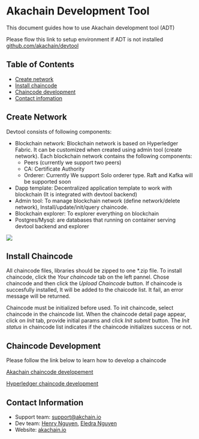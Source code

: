 # Akachain Development Tool

This document guides how to use Akachain development tool (ADT)

Please flow this link to setup environment if ADT is not installed [github.com/akachain/devtool](https://github.com/Akachain/devtool)


## Table of Contents

  - [Create network](#create-network)
  - [Install chaincode](#install-chaincode)
  - [Chaincode development](#chaincode-development)
  - [Contact infomation](#contact-information)

## Create Network

Devtool consists of following components:
- Blockchain network: Blockchain network is based on Hyperledger Fabric. It can be customized when created using admin tool (create network). Each blockchain network contains the following components:
  - Peers (currently we support two peers)
  - CA: Certificate Authority
  - Orderer: Currently We support Solo orderer type. Raft and Kafka will be supported soon
- Dapp template: Decentralized application template to work with blockchain (It is integrated with devtool backend)
- Admin tool: To manage blockchain network (define network/delete network), Install/update/init/query chaincode.
- Blockchain explorer: To explorer everything on blockchain
- Postgres/Mysql: are databases that running on container serving devtool backend and explorer

![](images/devtool_diagram.jpg)

## Install Chaincode
All chaincode files, libraries should be zipped to one *.zip file. To install chaincode, click the *Your chaincode* tab on the left pannel. Chose chaincode and then click the *Upload Chaincode* button. If chaincode is succesfully installed, It will be added to the chaicode list. It fail, an error message will be returned.

Chaincode must be initialized before used. To init chaincode, select chaincode in the chaincode list. When the chaincode detail page appear, click on *Init* tab, provide initial params and click *Init submit* button. The *Init status* in chaincode list indicates if the chaincode initializes success or not.


## Chaincode Development
Please follow the link below to learn how to develop a chaincode 

[Akachain chaincode developement](https://akc-assets.s3-ap-southeast-1.amazonaws.com/documents/AKC_Chaincode_guideline.pdf)

[Hyperledger chaincode development](https://hyperledger-fabric.readthedocs.io/en/release-1.4/tutorials.html)

## Contact Information
- Support team: [support@akchain.io](mailto:support@akachain.io)
- Dev team: [Henry Nguyen](mailto:longnv27@fsoft.com.vn), [Eledra Nguyen](mailto:longnv35@fsoft.com.vn)
- Website: [akachain.io](https://akachain.io)
